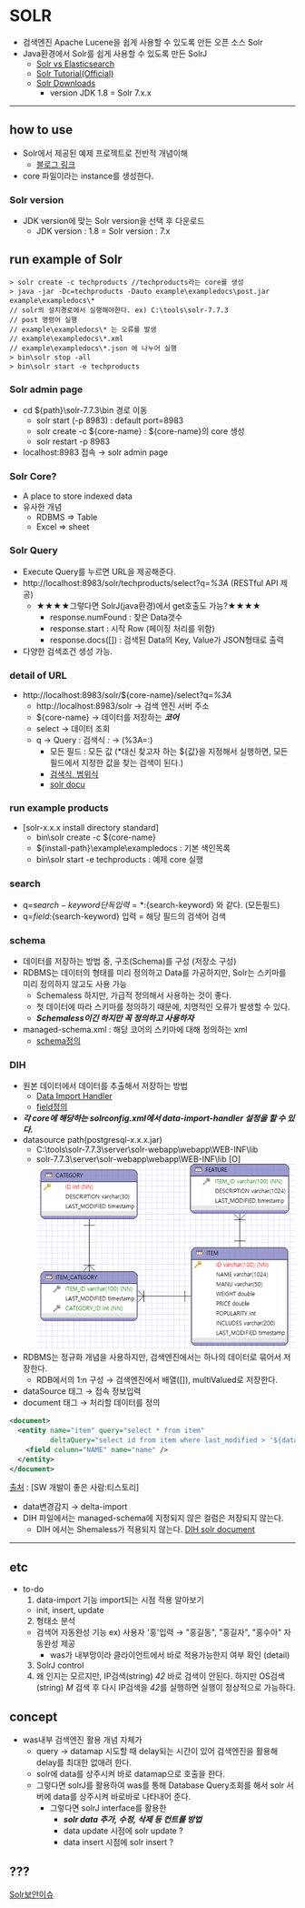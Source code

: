 # SOLR
- 검색엔진 Apache Lucene을 쉽게 사용할 수 있도록 만든 오픈 소스 Solr
- Java환경에서 Solr를 쉽게 사용할 수 있도록 만든 SolrJ
  - [Solr vs Elasticsearch](https://logz.io/blog/solr-vs-elasticsearch/)
  - [Solr Tutorial(Official)](https://solr.apache.org/guide/8_4/solr-tutorial.html)
  - [Solr Downloads](https://solr.apache.org/downloads.html)
    - version JDK 1.8 = Solr 7.x.x
---

## how to use
- Solr에서 제공된 예제 프로젝트로 전반적 개념이해
  - [블로그 링크](https://forest71.tistory.com/200)
- core 파일이라는 instance를 생성한다.

### Solr version
- JDK version에 맞는 Solr version을 선택 후 다운로드
  - JDK version : 1.8 = Solr version : 7.x

## run example of Solr
```shell
> solr create -c techproducts //techproducts라는 core를 생성
> java -jar -Dc=techproducts -Dauto example\exampledocs\post.jar example\exampledocs\*
// solr의 설치경로에서 실행해야한다. ex) C:\tools\solr-7.7.3
// post 명령어 실행
// example\exampledocs\* 는 오류를 발생
// example\exampledocs\*.xml 
// example\exampledocs\*.json 에 나누어 실행
> bin\solr stop -all
> bin\solr start -e techproducts
```

### Solr admin page 
- cd ${path}\solr-7.7.3\bin 경로 이동
  - solr start (-p 8983) : default port=8983
  - solr create -c ${core-name} : ${core-name}의 core 생성 
  - solr restart -p 8983
- localhost:8983 접속 → solr admin page

### Solr Core?
- A place to store indexed data
- 유사한 개념
  - RDBMS => Table
  - Excel => sheet 

### Solr Query 
- Execute Query를 누르면 URL을 제공해준다.
- http://localhost:8983/solr/techproducts/select?q=*%3A* (RESTful API 제공)
  - ★★★★그렇다면 SolrJ(java환경)에서 get호출도 가능?★★★★
    - response.numFound : 찾은 Data갯수
    - response.start : 시작 Row (페이징 처리를 위함)
    - response.docs([]) : 검색된 Data의 Key, Value가 JSON형태로 출력
- 다양한 검색조건 생성 가능.

### detail of URL
- http://localhost:8983/solr/${core-name}/select?q=*%3A*
  - http://localhost:8983/solr → 검색 엔진 서버 주소
  - ${core-name} → 데이터를 저장하는 ***코어***
  - select → 데이터 조회
  - q → Query : 검색식 *:* → (%3A=:) 
    - 모든 필드 : 모든 값 (*대신 찾고자 하는 ${값}을 지정해서 실행하면, 모든 필드에서 지정한 값을 찾는 검색이 된다.)
    - [검색식, 범위식](https://forest71.tistory.com/201?category=628611)
    - [solr docu](https://www.solrtutorial.com/solr-query-syntax.html)
    
### run example products
- [solr-x.x.x install directory standard]
  - bin\solr create -c ${core-name}
  - ${install-path}\example\exampledocs : 기본 색인목록 
  - bin\solr start -e techproducts : 예제 core 실행

### search
- q=${search-keyword} 단독 입력 = *:${search-keyword} 와 같다. (모든필드)
- q=${field}:${search-keyword} 입력 = 해당 필드의 검색어 검색 

### schema
- 데이터를 저장하는 방법 중, 구조(Schema)를 구성 (저장소 구성)
- RDBMS는 데이터의 형태를 미리 정의하고 Data를 가공하지만, Solr는 스키마를 미리 정의하지 않고도 사용 가능
  - Schemaless 하지만, 가급적 정의해서 사용하는 것이 좋다.
  - 첫 데이터에 따라 스키마를 정의하기 때문에, 치명적인 오류가 발생할 수 있다. 
  - ***Schemaless이긴 하지만 꼭 정의하고 사용하자***
- managed-schema.xml : 해당 코어의 스키마에 대해 정의하는 xml
  - [schema정의](https://since.tistory.com/5)

### DIH
- 원본 데이터에서 데이터를 추출해서 저장하는 방법
  - [Data Import Handler](https://forest71.tistory.com/203?category=628611)
  - [field정의](https://m.blog.naver.com/PostView.naver?isHttpsRedirect=true&blogId=webmcr&logNo=220920656568)
- ***각 core에 해당하는 solrconfig.xml에서 data-import-handler 설정을 할 수 있다.***
- datasource path(postgresql-x.x.x.jar)
  - C:\tools\solr-7.7.3\server\solr-webapp\webapp\WEB-INF\lib
  - solr-7.7.3\server\solr-webapp\webapp\WEB-INF\lib [O]
  ![Alt text](solr_ex_erd.png)
- RDBMS는 정규화 개념을 사용하지만, 검색엔진에서는 하나의 데이터로 묶어서 저장한다.
  - RDB에서의 1:n 구성 → 검색엔진에서 배열([]), multiValued로 저장한다.
- dataSource 태그 → 접속 정보입력
- document 태그 → 처리할 데이터를 정의
```xml
<document>
  <entity name="item" query="select * from item"
          deltaQuery="select id from item where last_modified > '${dataimporter.last_index_time}'">
    <field column="NAME" name="name" />
  </entity>
</document>
```
[출처](https://forest71.tistory.com/203?category=628611) : [SW 개발이 좋은 사람:티스토리]
- data변경감지 → delta-import
- DIH 파일에서는 managed-schema에 지정되지 않은 컬럼은 저장되지 않는다.
  - DIH 에서는 Shemaless가 적용되지 않는다.
[DIH solr document](https://solr.apache.org/guide/8_4/uploading-structured-data-store-data-with-the-data-import-handler.html#uploading-structured-data-store-data-with-the-data-import-handler)

---

## etc
- to-do
  1) data-import 기능 import되는 시점 적용 알아보기
    - init, insert, update
  2) 형태소 분석
    - 검색어 자동완성 기능
    ex) 사용자 '홍'입력 → "홍길동", "홍길자", "홍수아" 자동완성 제공
      - was가 내부망이라 클라이언트에서 바로 적용가능한지 여부 확인 (detail)
  3) SolrJ control
  4) 왜 인지는 모르지만, IP검색(string) *42* 바로 검색이 안된다. 하지만 OS검색(string) *M* 검색 후 다시 IP검색을 *42*를 실행하면 실행이
정상적으로 가능하다.
  
## concept
- was내부 검색엔진 활용 개념 자체가
  - query -> datamap 시도할 때 delay되는 시간이 있어 검색엔진을 활용해 delay를 최대한 없애려 한다.
  - solr에 data를 상주시켜 바로 datamap으로 호출을 한다.
  - 그렇다면 solrJ를 활용하여 was를 통해 Database Query조회를 해서 solr 서버에 data를 상주시켜 바로바로 나타내어 준다.
    - 그렇다면 solrJ interface를 활용한
      - ***solr data 추가, 수정, 삭제 등 컨트롤 방법***
      - data update 시점에 solr update ?  
      - data insert 시점에 solr insert ?
  

## ???
[Solr보안이슈](https://www.igloo.co.kr/security-information/apache-solr-dataimport-handler-rce-cve-2019-0193/)
